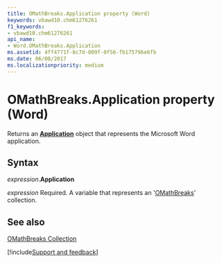 ```yaml
---
title: OMathBreaks.Application property (Word)
keywords: vbawd10.chm61276261
f1_keywords:
- vbawd10.chm61276261
api_name:
- Word.OMathBreaks.Application
ms.assetid: 4ff4771f-8c7d-009f-0f56-fb175796e6fb
ms.date: 06/08/2017
ms.localizationpriority: medium
---
```



# OMathBreaks.Application property (Word)

Returns an **[Application](Word.Application.md)** object that represents the Microsoft Word application.


## Syntax

_expression_.**Application**

_expression_ Required. A variable that represents an '[OMathBreaks](Word.OMathBreaks.md)' collection.


## See also


[OMathBreaks Collection](Word.OMathBreaks.md)

[!include[Support and feedback](~/includes/feedback-boilerplate.md)]